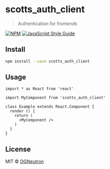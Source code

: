 # scotts_auth_client

> Authentication for frontends

[![NPM](https://img.shields.io/npm/v/scotts_auth_client.svg)](https://www.npmjs.com/package/scotts_auth_client) [![JavaScript Style Guide](https://img.shields.io/badge/code_style-standard-brightgreen.svg)](https://standardjs.com)

## Install

```bash
npm install --save scotts_auth_client
```

## Usage

```tsx
import * as React from 'react'

import MyComponent from 'scotts_auth_client'

class Example extends React.Component {
  render () {
    return (
      <MyComponent />
    )
  }
}
```

## License

MIT © [OGNeutron](https://github.com/OGNeutron)
